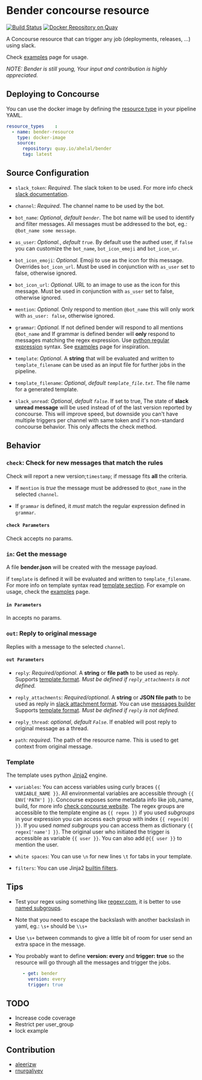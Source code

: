 # Bender concourse resource

[![Build Status](https://travis-ci.org/ahelal/bender.svg?branch=master)](https://travis-ci.org/ahelal/bender) [![Docker Repository on Quay](https://quay.io/repository/ahelal/bender/status "Docker Repository on Quay")](https://quay.io/repository/ahelal/bender)

A  Concourse resource that can trigger any job (deployments, releases, ...) using slack.

Check [examples](examples.md) page for usage.

*NOTE: Bender is still young, Your input and contribution is highly appreciated.*

## Deploying to Concourse

You can use the docker image by defining the  [resource type](https://concourse.ci/configuring-resource-types.html) in your pipeline YAML.

```yaml
resource_types    :
  - name: bender-resource
    type: docker-image
    source:
      repository: quay.io/ahelal/bender
      tag: latest
```

## Source Configuration

* `slack_token`: *Required*. The slack token to be used. For more info check [slack documentation](https://api.slack.com/docs/token-types#bot).

* `channel`: *Required*. The channel name to be used by the bot.

* `bot_name`: *Optional*, *default `bender`*. The bot name will be used to identify and filter messages. All messages must be addressed to the bot, eg.: `@bot_name some message`.

* `as_user`: *Optional.*, *default `true`*. By default use the authed user, if `false` you can customize the `bot_name`, `bot_icon_emoji` and `bot_icon_ur`.

* `bot_icon_emoji`: *Optional.* Emoji to use as the icon for this message. Overrides `bot_icon_url`. Must be used in conjunction with `as_user` set to false, otherwise ignored.

* `bot_icon_url`: *Optional.* URL to an image to use as the icon for this message. Must be used in conjunction with `as_user` set to false, otherwise ignored.

* `mention`: *Optional.* Only respond to mention `@bot_name` this will only work with `as_user: false`, otherwise ignored.

* `grammar`: *Optional.* If not defined bender will respond to all mentions `@bot_name` and If grammar is defined bender will **only** respond to messages matching the regex expression. Use [python regular expression](https://docs.python.org/2/library/re.html) syntax. See [examples](examples.md) page for inspiration.

* `template`: *Optional*. A **string** that will be evaluated and written to `template_filename` can be used as an input file for further jobs in the pipeline.

* `template_filename`: *Optional*, *default `template_file.txt`*. The file name for a generated template.

* `slack_unread`: *Optional*, *default `false`*. If set to true, The state of **slack unread message** will be used instead of of the last version reported by concourse. This will improve speed, but downside you can't have multiple triggers per channel with same token and it's non-standard concourse behavior. This only affects the check method.

## Behavior

### `check`: Check for new messages that match the rules

Check will report a new version;`timestamp`; if message fits **all** the criteria.

* If `mention` is *true* the message must be addressed to `@bot_name` in the selected `channel`.

* If `grammar` is defined, it *must* match the regular expression defined in `grammar`.

#### `check Parameters`

Check accepts no params.

### `in`: Get the message

A file **bender.json** will be created with the message payload.

if `template` is defined it will be evaluated and written to `template_filename`. For more info on template syntax read [template section](#template). For example on usage, check the [examples](examples.md) page.

#### `in Parameters`

In accepts no params.

### `out`: Reply to original message

Replies with a message to the selected `channel`.

#### `out Parameters`

* `reply`: *Required/optional*. A **string** or **file path** to be used as reply. Supports [template format](#template). *Must be defined if `reply_attachments` is not defined.*

* `reply_attachments`: *Required/optional*. A **string** or **JSON file path** to be used as reply in [slack attachment format](https://api.slack.com/docs/message-attachments). You can use [messages builder](https://api.slack.com/docs/messages/builder) Supports [template format](#template). *Must be defined if `reply` is not defined.*

* `reply_thread`: *optional*, *default `False`*. If enabled will post reply to original message as a thread.

* `path`: *required*. The path of the resource name. This is used to get context from original message.

### Template

The template uses python [Jinja2](http://jinja.pocoo.org/docs/2.9/) engine.

* `variables`: You can access variables using curly braces `{{ VARIABLE_NAME }}`.
   All environmental variables are accessible through `{{ ENV['PATH'] }}`.
   Concourse exposes some metadata info like job_name, build, for more info [check concourse website](https://concourse.ci/implementing-resources.html#resource-metadata).
   The regex groups are accessible to the template engine as `{{ regex }}` if you used *subgroups* in your expression you can access each group with index `{{ regex[0] }}`. If you used *named subgroups* you can access them as dictionary `{{ regex['name'] }}`.
   The original user who initiated the trigger is accessible as variable `{{ user }}`. You can also add `@{{ user }}` to mention the user.

* `white spaces`: You can use `\n` for new lines `\t` for tabs in your template.

* `filters`: You can use Jinja2 [builtin filters](http://jinja.pocoo.org/docs/2.9/templates/#builtin-filters).

## Tips

* Test your regex using something like [regexr.com](http://regexr.com/), it is better to use [named subgroups](http://www.regular-expressions.info/brackets.html).

* Note that you need to escape the backslash with another backslash in yaml,  eg.: `\s+` should be `\\s+`

* Use `\s+` between commands to give a little bit of room for user send an extra space in the message.

* You probably want to define **version: every** and **trigger: true** so the resource will go through all the messages and trigger the jobs.

```yaml
      - get: bender
        version: every
        trigger: true
```

## TODO

* Increase code coverage
* Restrict per user_group
* lock example

## Contribution

* [aleerizw](https://github.com/aleerizw)
* [rnurgaliyev](https://github.com/rnurgaliyev)
